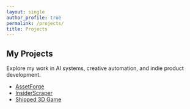 ```yaml
---
layout: single
author_profile: true
permalink: /projects/
title: Projects
---
```


## My Projects

Explore my work in AI systems, creative automation, and indie product development.

- [AssetForge](/projects/assetforge/)
- [InsiderScraper](/projects/insiderscraper/)
- [Shipped 3D Game](/projects/shipped-3d-game/)
